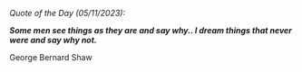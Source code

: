 *Quote of the Day (05/11/2023):*

_**Some men see things as they are and say why.. I dream things that never were and say why not.**_

George Bernard Shaw